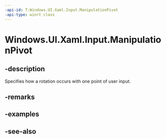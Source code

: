 ```yaml
---
-api-id: T:Windows.UI.Xaml.Input.ManipulationPivot
-api-type: winrt class
---
```


<!-- Class syntax.
public class ManipulationPivot : Windows.UI.Xaml.Input.IManipulationPivot
-->

# Windows.UI.Xaml.Input.ManipulationPivot

## -description
Specifies how a rotation occurs with one point of user input.



## -remarks

## -examples

## -see-also
